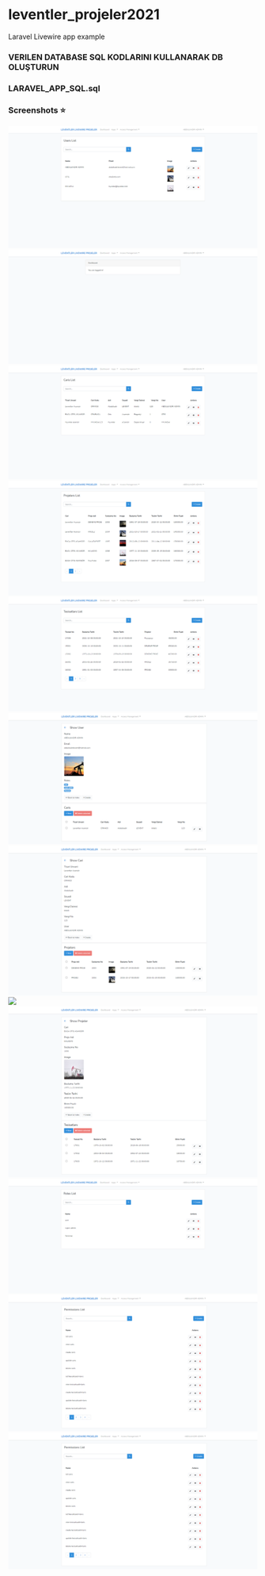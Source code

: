 # leventler_projeler2021
 
 Laravel Livewire app example
 
 ### VERILEN DATABASE SQL KODLARINI KULLANARAK DB OLUŞTURUN
 ### LARAVEL_APP_SQL.sql
 

 ### Screenshots :star:

<img src="screenshots/1633632672854.png"/>
<img src="screenshots/1633632764987.png"/>
<img src="screenshots/1633632807433.png"/>
<img src="screenshots/1633632872586.png"/>
<img src="screenshots/1633632897096.png"/>
<img src="screenshots/1633632956846.png"/>
<img src="screenshots/1633632984394.png"/>
<img src="screenshots/11633633012288.png"/>
<img src="screenshots/1633633054271.png"/>
<img src="screenshots/1633633075593.png"/>
<img src="screenshots/1633633100222.png"/>
<img src="screenshots/1633633100222.png"/>
